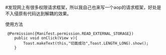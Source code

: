 #发现网上有很多权限请求框架，所以我自己也来写一个aop的请求框架，好处是不入侵原有代码达到解耦的效果。

使用方法

```
 @Permission({Manifest.permission.READ_EXTERNAL_STORAGE})
    public void onClick(View v){
        Toast.makeText(this,"切面成功",Toast.LENGTH_LONG).show();
    }
```

